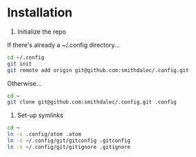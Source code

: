 # Installation
1. Initialize the repo

  If there's already a ~/.config directory...
  ```bash
  cd ~/.config
  git init
  git remote add origin git@github.com:smithdalec/.config.git
  ```
  Otherwise...
  ```bash
  cd ~
  git clone git@github.com:smithdalec/.config.git .config
  ```
1. Set-up symlinks
```bash
cd ~
ln -s .config/atom .atom
ln -s ~/.config/git/gitconfig .gitconfig
ln -s ~/.config/git/gitignore .gitignore
```
